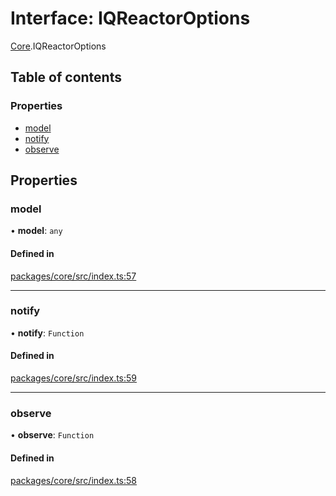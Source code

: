 # Interface: IQReactorOptions

[Core](../modules/Core.md).IQReactorOptions

## Table of contents

### Properties

- [model](Core.IQReactorOptions.md#model)
- [notify](Core.IQReactorOptions.md#notify)
- [observe](Core.IQReactorOptions.md#observe)

## Properties

### model

• **model**: `any`

#### Defined in

[packages/core/src/index.ts:57](https://github.com/iniquitybbs/iniquity/blob/976716f/packages/core/src/index.ts#L57)

___

### notify

• **notify**: `Function`

#### Defined in

[packages/core/src/index.ts:59](https://github.com/iniquitybbs/iniquity/blob/976716f/packages/core/src/index.ts#L59)

___

### observe

• **observe**: `Function`

#### Defined in

[packages/core/src/index.ts:58](https://github.com/iniquitybbs/iniquity/blob/976716f/packages/core/src/index.ts#L58)
